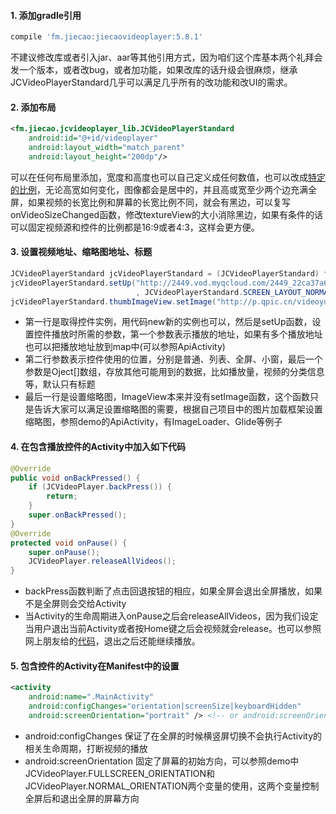 #### 1. 添加gradle引用

```gradle
compile 'fm.jiecao:jiecaovideoplayer:5.8.1'
```

不建议修改库或者引入jar、aar等其他引用方式，因为咱们这个库基本两个礼拜会发一个版本，或者改bug，或者加功能，如果改库的话升级会很麻烦，继承JCVideoPlayerStandard几乎可以满足几乎所有的改功能和改UI的需求。

#### 2. 添加布局

```xml
<fm.jiecao.jcvideoplayer_lib.JCVideoPlayerStandard
    android:id="@+id/videoplayer"
    android:layout_width="match_parent"
    android:layout_height="200dp"/>
```

可以在任何布局里添加，宽度和高度也可以自己定义成任何数值，也可以改成[特定的比例](http://github.com)，无论高宽如何变化，图像都会是居中的，并且高或宽至少两个边充满全屏，如果视频的长宽比例和屏幕的长宽比例不同，就会有黑边，可以复写onVideoSizeChanged函数，修改textureView的大小消除黑边，如果有条件的话可以固定视频源和控件的比例都是16:9或者4:3，这样会更方便。

#### 3. 设置视频地址、缩略图地址、标题

```java
JCVideoPlayerStandard jcVideoPlayerStandard = (JCVideoPlayerStandard) findViewById(R.id.videoplayer);
jcVideoPlayerStandard.setUp("http://2449.vod.myqcloud.com/2449_22ca37a6ea9011e5acaaf51d105342e3.f20.mp4"
                            , JCVideoPlayerStandard.SCREEN_LAYOUT_NORMAL, "嫂子闭眼睛");
jcVideoPlayerStandard.thumbImageView.setImage("http://p.qpic.cn/videoyun/0/2449_43b6f696980311e59ed467f22794e792_1/640");
```

- 第一行是取得控件实例，用代码new新的实例也可以，然后是setUp函数，设置控件播放时所需的参数，第一个参数表示播放的地址，如果有多个播放地址也可以把播放地址放到map中(可以参照ApiActivity)
- 第二行参数表示控件使用的位置，分别是普通、列表、全屏、小窗，最后一个参数是Oject[]数组，存放其他可能用到的数据，比如播放量，视频的分类信息等，默认只有标题
- 最后一行是设置缩略图，ImageView本来并没有setImage函数，这个函数只是告诉大家可以满足设置缩略图的需要，根据自己项目中的图片加载框架设置缩略图，参照demo的ApiActivity，有ImageLoader、Glide等例子

#### 4. 在包含播放控件的Activity中加入如下代码

```java
@Override
public void onBackPressed() {
    if (JCVideoPlayer.backPress()) {
        return;
    }
    super.onBackPressed();
}
@Override
protected void onPause() {
    super.onPause();
    JCVideoPlayer.releaseAllVideos();
}
```

- backPress函数判断了点击回退按钮的相应，如果全屏会退出全屏播放，如果不是全屏则会交给Activity
- 当Activity的生命周期进入onPause之后会releaseAllVideos，因为我们设定当用户退出当前Activity或者按Home键之后会视频就会release。也可以参照网上朋友给的[代码](https://github.com/lipangit/JieCaoVideoPlayer/issues/1122#issuecomment-321146486)，退出之后还能继续播放。

#### 5. 包含控件的Activity在Manifest中的设置

```xml
<activity
    android:name=".MainActivity"
    android:configChanges="orientation|screenSize|keyboardHidden"
    android:screenOrientation="portrait" /> <!-- or android:screenOrientation="landscape"-->
```
- android:configChanges 保证了在全屏的时候横竖屏切换不会执行Activity的相关生命周期，打断视频的播放
- android:screenOrientation 固定了屏幕的初始方向，可以参照demo中JCVideoPlayer.FULLSCREEN_ORIENTATION和JCVideoPlayer.NORMAL_ORIENTATION两个变量的使用，这两个变量控制全屏后和退出全屏的屏幕方向

